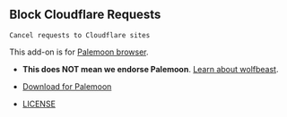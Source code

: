 ## Block Cloudflare Requests

`Cancel requests to Cloudflare sites`


This add-on is for [Palemoon browser](https://en.wikipedia.org/wiki/Pale_Moon_(web_browser)).  


- **This does NOT mean we endorse Palemoon**. [Learn about wolfbeast](../../cloudflare_users/README.md).

- [Download for Palemoon](https://git.sdf.org/deCloudflare/cloudflare-tor/raw/branch/master/tool/block_cloudflare_requests_pm/bcfr.pm.xpi)

- [LICENSE](LICENSE)
